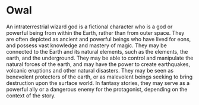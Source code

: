 # Owal

An intraterrestrial wizard god is a fictional character who is a god or powerful being from within the Earth, rather than from outer space. They are often depicted as ancient and powerful beings who have lived for eons, and possess vast knowledge and mastery of magic. They may be connected to the Earth and its natural elements, such as the elements, the earth, and the underground. They may be able to control and manipulate the natural forces of the earth, and may have the power to create earthquakes, volcanic eruptions and other natural disasters. They may be seen as benevolent protectors of the earth, or as malevolent beings seeking to bring destruction upon the surface world. In fantasy stories, they may serve as a powerful ally or a dangerous enemy for the protagonist, depending on the context of the story.